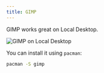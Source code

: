 ```yaml
---
title: GIMP
---
```


GIMP works great on Local Desktop.

![GIMP on Local Desktop](/img/gimp.webp#boxed)

You can install it using `pacman`:

```bash
pacman -S gimp
```
